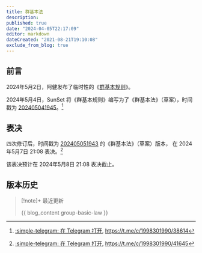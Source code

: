 ```yaml
---
title: 群基本法
description:
published: true
date: "2024-04-05T22:17:09"
editor: markdown
dateCreated: "2021-08-21T19:10:08"
exclude_from_blog: true
---
```


## 前言

2024年5月2日，阿健发布了临时性的《[群基本规则](群基本规则.md)》。

2024年5月4日，SunSet 将《群基本规则》编写为了《群基本法》（草案），时间戳为 [202405041945](202405041945.md)。[^38614]

[^38614]: [:simple-telegram: 在 Telegram 打开](tg://privatepost?channel=1998301990&post=38614), <https://t.me/c/1998301990/38614>

## 表决

四次修订后，时间戳为 [202405051943](202405051943.md) 的《群基本法》（草案）版本，
在 2024年5月7日 21:08 表决。[^41645]

[^41645]: [:simple-telegram: 在 Telegram 打开](tg://privatepost?channel=1998301990&post=41645), <https://t.me/c/1998301990/41645>

该表决预计在 2024年5月8日 21:08 表决截止。

<!--
，根据计票结果，《群基本法》（草案）通过，[^39041] 计票情况如下：

[^39041]: [:simple-telegram: 在 Telegram 打开](tg://privatepost?channel=1998301990&post=40300), <https://t.me/c/1998301990/40300>

???+ success "《群基本法》（草案）计票情况"

    ??? question inline end "表决  《群基本法》 （草案） #politics[^41645]"

        2024年5月6日 00:05截止<br>
        \#politics #poll

        + [ ] 赞成
        + [ ] 反对
        + [ ] 弃权

    ```mermaid
    pie showData
        title 202405051943 计票情况
        "赞成" : xxxxxx
        "反对" : xxxxxx
        "弃权" : xxxxxx
    ```

-->

## 版本历史

> [!note]+ 最近更新
>
> {{ blog_content group-basic-law }}
